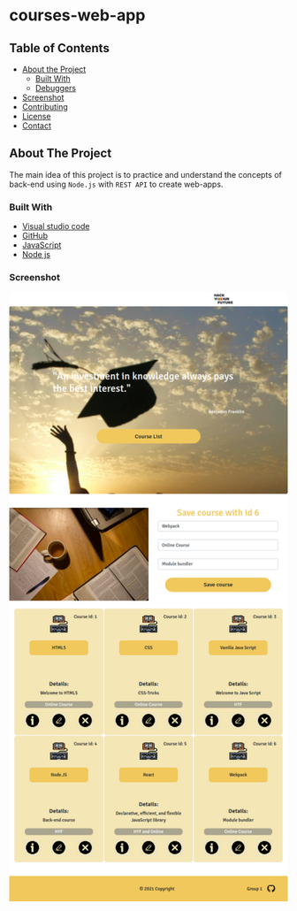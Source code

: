 # courses-web-app

## Table of Contents

- [About the Project](#about-the-project)
  - [Built With](#built-with)
  - [Debuggers](#debuggers)
- [Screenshot](#screenshot)
- [Contributing](#contributing)
- [License](#license)
- [Contact](#contact)


## About The Project




The main idea of this project is to practice and understand the concepts of back-end using `Node.js`  with `REST API` to create web-apps.


### Built With

- [Visual studio code](https://code.visualstudio.com/)
- [GitHub](https://github.com)
- [JavaScript](https://www.javascript.com/)
- [Node js](https://nodejs.org/en/)

### Screenshot
<p align="center">
  <img src="https://github.com/bermarte/courses-web-app/blob/main/planning/screenshot.png" alt="screenshot" width="800">
</p>
